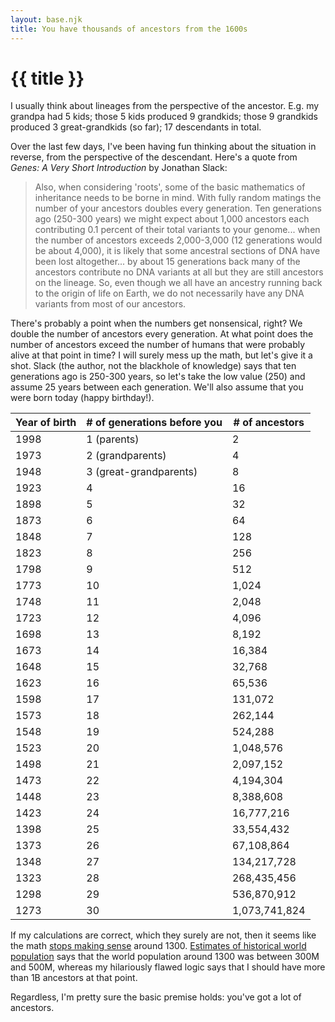 ```yaml
---
layout: base.njk
title: You have thousands of ancestors from the 1600s
---
```


# {{ title }}

I usually think about lineages from the perspective of the ancestor. E.g. my
grandpa had 5 kids; those 5 kids produced 9 grandkids; those 9 grandkids
produced 3 great-grandkids (so far); 17 descendants in total.

Over the last few days, I've been having fun thinking about the situation in
reverse, from the perspective of the descendant. Here's a quote from *Genes:
A Very Short Introduction* by Jonathan Slack:

> Also, when considering 'roots', some of the basic mathematics of inheritance
> needs to be borne in mind. With fully random matings the number of your
> ancestors doubles every generation. Ten generations ago (250-300 years) we
> might expect about 1,000 ancestors each contributing 0.1 percent of their
> total variants to your genome... when the number of ancestors exceeds 
> 2,000-3,000 (12 generations would be about 4,000), it is likely that some
> ancestral sections of DNA have been lost altogether... by about 15
> generations back many of the ancestors contribute no DNA variants at all but
> they are still ancestors on the lineage. So, even though we all have an
> ancestry running back to the origin of life on Earth, we do not necessarily
> have any DNA variants from most of our ancestors.

There's probably a point when the numbers get nonsensical, right? We double
the number of ancestors every generation. At what point does the number of
ancestors exceed the number of humans that were probably alive at that point
in time? I will surely mess up the math, but let's give it a shot. Slack
(the author, not the blackhole of knowledge) says that ten generations ago is
250-300 years, so let's take the low value (250) and assume 25 years between
each generation. We'll also assume that you were born today (happy birthday!).

<table>
  <thead>
    <tr>
      <th>Year of birth</th>
      <th># of generations before you</th>
      <th># of ancestors</th>
    </tr>
  </thead>
  <tbody>
    <tr>
      <td>1998</td>
      <td>1 (parents)</td>
      <td>2</td>
    </tr>
    <tr>
      <td>1973</td>
      <td>2 (grandparents)</td>
      <td>4</td>
    </tr>
    <tr>
      <td>1948</td>
      <td>3 (great-grandparents)</td>
      <td>8</td>
    </tr>
    <tr>
      <td>1923</td>
      <td>4</td>
      <td>16</td>
    </tr>
    <tr>
      <td>1898</td>
      <td>5</td>
      <td>32</td>
    </tr>
    <tr>
      <td>1873</td>
      <td>6</td>
      <td>64</td>
    </tr>
    <tr>
      <td>1848</td>
      <td>7</td>
      <td>128</td>
    </tr>
    <tr>
      <td>1823</td>
      <td>8</td>
      <td>256</td>
    </tr>
    <tr>
      <td>1798</td>
      <td>9</td>
      <td>512</td>
    </tr>
    <tr>
      <td>1773</td>
      <td>10</td>
      <td>1,024</td>
    </tr>
    <tr>
      <td>1748</td>
      <td>11</td>
      <td>2,048</td>
    </tr>
    <tr>
      <td>1723</td>
      <td>12</td>
      <td>4,096</td>
    </tr>
    <tr>
      <td>1698</td>
      <td>13</td>
      <td>8,192</td>
    </tr>
    <tr>
      <td>1673</td>
      <td>14</td>
      <td>16,384</td>
    </tr>
    <tr>
      <td>1648</td>
      <td>15</td>
      <td>32,768</td>
    </tr>
    <tr>
      <td>1623</td>
      <td>16</td>
      <td>65,536</td>
    </tr>
    <tr>
      <td>1598</td>
      <td>17</td>
      <td>131,072</td>
    </tr>
    <tr>
      <td>1573</td>
      <td>18</td>
      <td>262,144</td>
    </tr>
    <tr>
      <td>1548</td>
      <td>19</td>
      <td>524,288</td>
    </tr>
    <tr>
      <td>1523</td>
      <td>20</td>
      <td>1,048,576</td>
    </tr>
    <tr>
      <td>1498</td>
      <td>21</td>
      <td>2,097,152</td>
    </tr>
    <tr>
      <td>1473</td>
      <td>22</td>
      <td>4,194,304</td>
    </tr>
    <tr>
      <td>1448</td>
      <td>23</td>
      <td>8,388,608</td>
    </tr>
    <tr>
      <td>1423</td>
      <td>24</td>
      <td>16,777,216</td>
    </tr>
    <tr>
      <td>1398</td>
      <td>25</td>
      <td>33,554,432</td>
    </tr>
    <tr>
      <td>1373</td>
      <td>26</td>
      <td>67,108,864</td>
    </tr>
    <tr>
      <td>1348</td>
      <td>27</td>
      <td>134,217,728</td>
    </tr>
    <tr>
      <td>1323</td>
      <td>28</td>
      <td>268,435,456</td>
    </tr>
    <tr>
      <td>1298</td>
      <td>29</td>
      <td>536,870,912</td>
    </tr>
    <tr>
      <td>1273</td>
      <td>30</td>
      <td>1,073,741,824</td>
    </tr>
  </tbody>
</table>

If my calculations are correct, which they surely are not, then it seems like
the math [stops making sense](https://www.youtube.com/watch?v=9r7X3f2gFz4&t=239s)
around 1300. [Estimates of historical world
population](https://en.wikipedia.org/wiki/Estimates_of_historical_world_population)
says that the world population around 1300 was between 300M and 500M, whereas my
hilariously flawed logic says that I should have more than 1B ancestors at that
point.

Regardless, I'm pretty sure the basic premise holds: you've got a lot of ancestors.
